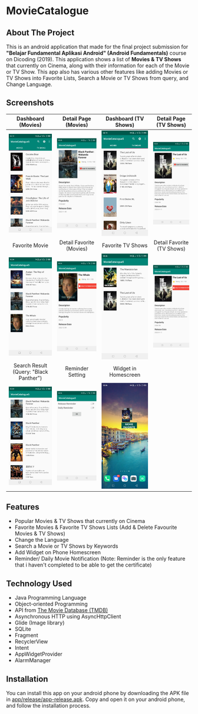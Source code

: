 # MovieCatalogue

## About The Project
This is an android application that made for the final project submission for **"Belajar Fundamental Aplikasi Android" (Android Fundamentals)** course on Dicoding (2019). This application shows a list of **Movies & TV Shows** that currently on Cinema, along with their information for each of the Movie or TV Show. This app also has various other features like adding Movies or TV Shows into Favorite Lists, Search a Movie or TV Shows from query, and Change Language.

## Screenshots
Dashboard (Movies) | Detail Page (Movies) | Dashboard (TV Shows) | Detail Page (TV Shows)
:-------------------------:|:-------------------------:|:-------------------------:|:-------------------------:
![Screenshot 1](Screenshots/Screenshot_20230323-021952.jpg)  |  ![Screenshot 3](Screenshots/Screenshot_20230323-022013.jpg)  |  ![Screenshot 2](Screenshots/Screenshot_20230323-021958.jpg)  |  ![Screenshot 4](Screenshots/Screenshot_20230323-022023.jpg)
Favorite Movie | Detail Favorite (Movies) | Favorite TV Shows | Detail Favorite (TV Shows)
![Screenshot 1](Screenshots/Screenshot_20230323-022407.jpg)  |  ![Screenshot 2](Screenshots/Screenshot_20230323-022420.jpg)  |  ![Screenshot 3](Screenshots/Screenshot_20230323-022622.jpg)  |  ![Screenshot 4](Screenshots/Screenshot_20230323-022636.jpg)
Search Result (Query: "Black Panther") | Reminder Setting | Widget in Homescreen
![Screenshot 1](Screenshots/Screenshot_20230323-022059.jpg)  |  ![Screenshot 2](Screenshots/Screenshot_20230323-023620.jpg)  |  ![Screenshot 3](Screenshots/Screenshot_20230323-023604.jpg)

## Features
* Popular Movies & TV Shows that currently on Cinema
* Favorite Movies & Favorite TV Shows Lists (Add & Delete Favourite Movies & TV Shows)
* Change the Language
* Search a Movie or TV Shows by Keywords
* Add Widget on Phone Homescreen
* Reminder/ Daily Movie Notification (Note: Reminder is the only feature that i haven't completed to be able to get the certificate)

## Technology Used
* Java Programming Language
* Object-oriented Programming
* API from [The Movie Database (TMDB)](http://api.themoviedb.org/)
* Asynchronous HTTP using AsyncHttpClient
* Glide (Image library)
* SQLite
* Fragment
* RecyclerView
* Intent
* AppWidgetProvider
* AlarmManager

## Installation

You can install this app on your android phone by downloading the APK file in [app/release/app-release.apk](app/release/app-release.apk). Copy and open it on your android phone, and follow the installation process.
